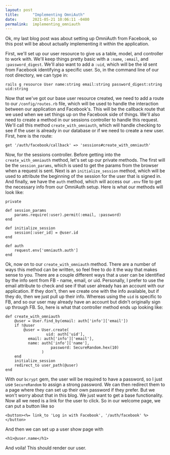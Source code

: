 ```yaml
---
layout: post
title:      "Implementing OmniAuth"
date:       2021-05-21 10:06:11 -0400
permalink:  implementing_omniauth
---
```



Ok, my last blog post was about setting up OmniAuth from Facebook, so this post will be about actually implementing it within the application. 

First, we'll set up our user resource to give us a table, model, and controller to work with. We'll keep things pretty basic with a `:name`, `:email`, and `:password_digest`. We'll also want to add a `:uid`, which will be the id sent from Facebook identifying a specific user. So, in the command line of our root directory, we can type in:
```
rails g resource User name:string email:string password_digest:string uid:string
```
Now that we've got our base user resource created, we need to add a route to our `/config/routes.rb` file, which will be used to handle the interaction between our application and Facebook's. This will be the callback route that we used when we set things up on the Facebook side of things. We'll also need to create a method in our sessions controller to handle this request. We'll call this method `create_with_omniauth`, which will handle checking to see if the user is already in our database or if we need to create a new user. First, here is the route:
```
get '/auth/facebook/callback' => 'sessions#create_with_omniauth'
```
Now, for the sessions controller. Before getting into the `create_with_omniauth` method, let's set up our private methods. The first will be the `session_params`, which is used to get the params from the browser when a request is sent. Next is an `initialize_session` method, which will be used to attribute the beginning of the session for the user that is signed in. And finally, we have the `auth` method, which will access our `.env` file to get the necessary info from our OmniAuth setup. Here is what our methods will look like:
```
private

def session_params
    params.require(:user).permit(:email, :password)
end

def initialize_session
    session[:user_id] = @user.id
end

def auth
    request.env['omniauth.auth']
end
```
Ok, now on to our `create_with_omniauth` method. There are a number of ways this method can be written, so feel free to do it the way that makes sense to you. There are a couple different ways that a user can be identified by the info sent from FB - name, email, or uid. Personally, I prefer to use the email attribute to check and see if that user already has an account with our application. If they don't, then we create one with the info available, but if they do, then we just pull up their info. Whereas using the `uid` is specific to FB, and so our user may already have an account but didn't originally sign up through FB. So, here is what that controller method ends up looking like:
```
def create_with_omniauth
    @user = User.find_by(email: auth['info']['email'])
    if !@user
        @user = User.create(
				  uid: auth['uid'],
          email: auth['info']['email'],
          name: auth['info']['name'],
					password: SecureRandom.hex(10)
				)
    end
    initialize_session
    redirect_to user_path(@user)
end
```
With our `bcrypt` gem, the user will be required to have a password, so I just use `SecureRandom` to assign a strong password. We can then redirect them to a page where they can set up their own password if they prefer. But we won't worry about that in this blog. We just want to get a base functionality. Now all we need is a link for the user to click. So in our welcome page, we can put a button like so
```
<button><%= link_to 'Log in with Facebook', '/auth/facebook' %></button>
```
And then we can set up a user show page with
```
<h1>@user.name</h1>
```
And voila! This should render our user.
